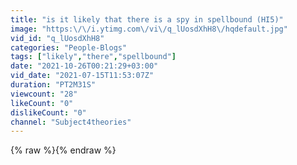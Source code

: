 ```yaml
---
title: "is it likely that there is a spy in spellbound (HI5)"
image: "https:\/\/i.ytimg.com\/vi\/q_lUosdXhH8\/hqdefault.jpg"
vid_id: "q_lUosdXhH8"
categories: "People-Blogs"
tags: ["likely","there","spellbound"]
date: "2021-10-26T00:21:29+03:00"
vid_date: "2021-07-15T11:53:07Z"
duration: "PT2M31S"
viewcount: "28"
likeCount: "0"
dislikeCount: "0"
channel: "Subject4theories"
---
```

{% raw %}{% endraw %}
